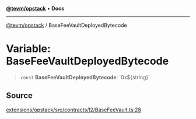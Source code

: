[**@tevm/opstack**](../README.md) • **Docs**

***

[@tevm/opstack](../globals.md) / BaseFeeVaultDeployedBytecode

# Variable: BaseFeeVaultDeployedBytecode

> `const` **BaseFeeVaultDeployedBytecode**: \`0x$\{string\}\`

## Source

[extensions/opstack/src/contracts/l2/BaseFeeVault.ts:28](https://github.com/evmts/tevm-monorepo/blob/main/extensions/opstack/src/contracts/l2/BaseFeeVault.ts#L28)
